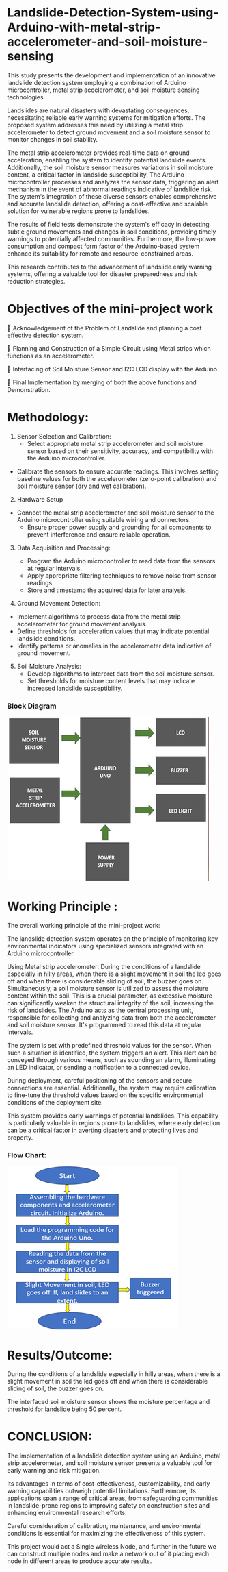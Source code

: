 # Landslide-Detection-System-using-Arduino-with-metal-strip-accelerometer-and-soil-moisture-sensing

This study presents the development and implementation of an innovative landslide detection system employing a combination of Arduino microcontroller, metal strip accelerometer, and soil moisture sensing technologies. 

Landslides are natural disasters with devastating consequences, necessitating reliable early warning systems for mitigation efforts. The proposed system addresses this need by utilizing a metal strip accelerometer to detect ground movement and a soil moisture sensor to monitor changes in soil stability.

The metal strip accelerometer provides real-time data on ground acceleration, enabling    the system to identify potential landslide events. Additionally, the soil moisture sensor measures variations in soil moisture content, a critical factor in landslide susceptibility. The Arduino microcontroller processes and analyzes the sensor data, triggering an alert mechanism in the event of abnormal readings indicative of landslide risk. The system's integration of these diverse sensors enables comprehensive and accurate landslide detection, offering a cost-effective and scalable solution for vulnerable regions prone to landslides. 

The results of field tests demonstrate the system's efficacy in detecting subtle ground movements and changes in soil conditions, providing timely warnings to potentially affected communities. Furthermore, the low-power consumption and compact form factor of the Arduino-based system enhance its suitability for remote and resource-constrained areas. 

This research contributes to the advancement of landslide early warning systems, offering a valuable tool for disaster preparedness and risk reduction strategies.


# Objectives of the mini-project work

	Acknowledgement of the Problem of Landslide and planning a cost effective detection system.

	Planning and Construction of a Simple Circuit using Metal strips which functions as an accelerometer.

	Interfacing of Soil Moisture Sensor and I2C LCD display with the Arduino.

	Final Implementation by merging of both the above functions and Demonstration. 

# Methodology:
1. Sensor Selection and Calibration:
   - Select appropriate metal strip accelerometer and soil moisture sensor based on their sensitivity, accuracy, and compatibility with the Arduino microcontroller.
 - Calibrate the sensors to ensure accurate readings. This involves setting baseline values for both the accelerometer (zero-point calibration) and soil moisture sensor (dry and wet calibration).
   
2. Hardware Setup
 - Connect the metal strip accelerometer and soil moisture sensor to the Arduino microcontroller using suitable wiring and connectors.
   - Ensure proper power supply and grounding for all components to prevent interference and ensure reliable operation.

3. Data Acquisition and Processing:
    - Program the Arduino microcontroller to read data from the sensors at regular intervals.
   - Apply appropriate filtering techniques to remove noise from sensor readings.
   - Store and timestamp the acquired data for later analysis.

4. Ground Movement Detection:
  - Implement algorithms to process data from the metal strip accelerometer for ground movement   analysis.
   - Define thresholds for acceleration values that may indicate potential landslide conditions.
   - Identify patterns or anomalies in the accelerometer data indicative of ground movement.

5. Soil Moisture Analysis:
   - Develop algorithms to interpret data from the soil moisture sensor.
   - Set thresholds for moisture content levels that may indicate increased landslide susceptibility.


### Block Diagram




![image](https://github.com/gowribharadwaj18/Landslide-Detection-System-using-Arduino-with-metal-strip-accelerometer-and-soil-moisture-sensing/blob/main/Block%20diagram.png?raw=true)






# Working Principle :  

The overall working principle of the mini-project work:

The landslide detection system operates on the principle of monitoring key environmental indicators using specialized sensors integrated with an Arduino microcontroller.

Using Metal strip accelerometer:
During the conditions of a landslide especially in hilly areas, when there is a slight movement in soil the led goes off and when there is considerable sliding of soil, the buzzer goes on. Simultaneously, a soil moisture sensor is utilized to assess the moisture content within the soil. 
This is a crucial parameter, as excessive moisture can significantly weaken the structural integrity of the soil, increasing the risk of landslides.
The Arduino acts as the central processing unit, responsible for collecting and analyzing data from both the accelerometer and soil moisture sensor. It's programmed to read this data at regular intervals.

The system is set with predefined threshold values for the sensor.
When such a situation is identified, the system triggers an alert. This alert can be conveyed through various means, such as sounding an alarm, illuminating an LED indicator, or sending a notification to a connected device.

During deployment, careful positioning of the sensors and secure connections are essential. Additionally, the system may require calibration to fine-tune the threshold values based on the specific environmental conditions of the deployment site.

This system provides early warnings of potential landslides. This capability is particularly valuable in regions prone to landslides, where early detection can be a critical factor in averting disasters and protecting lives and property.

### Flow Chart:

![image](https://github.com/gowribharadwaj18/Landslide-Detection-System-using-Arduino-with-metal-strip-accelerometer-and-soil-moisture-sensing/blob/main/Flow%20chart.png?raw=true)



# Results/Outcome:

During the conditions of a landslide especially in hilly areas, when there is a slight movement in soil the led goes off and when there is considerable sliding of soil, the buzzer goes on.

The interfaced soil moisture sensor shows the moisture percentage and threshold for landslide being 50 percent.

# CONCLUSION:

The implementation of a landslide detection system using an Arduino, metal strip accelerometer, and soil moisture sensor presents a valuable tool for early warning and risk mitigation.

Its advantages in terms of cost-effectiveness, customizability, and early warning capabilities outweigh potential limitations. Furthermore, its applications span a range of critical areas, from safeguarding communities in landslide-prone regions to improving safety on construction sites and enhancing environmental research efforts. 

Careful consideration of calibration, maintenance, and environmental conditions is essential for maximizing the effectiveness of this system.

This project would act a Single wireless Node, and further in the future we can construct multiple nodes and make a network out of it placing each node in different areas to produce accurate results. 

